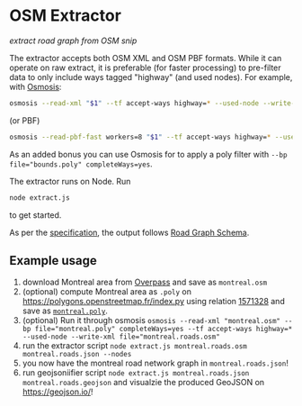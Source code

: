 # OSM Extractor
_extract road graph from OSM snip_

The extractor accepts both OSM XML and OSM PBF formats.
While it can operate on raw extract, it is preferable (for faster processing) to pre-filter data to only include ways tagged "highway" (and used nodes).
For example, with [Osmosis](https://wiki.openstreetmap.org/wiki/Osmosis):
```sh
osmosis --read-xml "$1" --tf accept-ways highway=* --used-node --write-xml file="$1.roads.osm"
```
(or PBF)
```sh
osmosis --read-pbf-fast workers=8 "$1" --tf accept-ways highway=* --used-node --write-xml file="$1.roads.osm"
```
As an added bonus you can use Osmosis for to apply a poly filter with `--bp file="bounds.poly" completeWays=yes`.

The extractor runs on Node.
Run
```sh
node extract.js
```
to get started.

As per the [specification](https://github.com/WFBFA/Spec), the output follows [Road Graph Schema](https://github.com/WFBFA/Spec/blob/main/1.road-graph.schema.json).

## Example usage
1. download Montreal area from [Overpass](https://overpass-api.de/api/map?bbox=-74.1660,45.2536,-73.2060,45.8652) and save as `montreal.osm`
2. (optional) compute Montreal area as `.poly` on https://polygons.openstreetmap.fr/index.py using relation [1571328](https://www.openstreetmap.org/relation/1571328) and save as [`montreal.poly`](https://polygons.openstreetmap.fr/get_poly.py?id=1571328&params=0).
2. (optional) Run it through osmosis `osmosis --read-xml "montreal.osm" --bp file="montreal.poly" completeWays=yes --tf accept-ways highway=* --used-node --write-xml file="montreal.roads.osm"`
3. run the extractor script `node extract.js montreal.roads.osm montreal.roads.json --nodes`
4. you now have the montreal road network graph in `montreal.roads.json`!
5. run geojsoniifier script `node extract.js montreal.roads.json montreal.roads.geojson` and visualzie the produced GeoJSON on https://geojson.io/!
